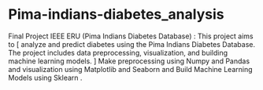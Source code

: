 # Pima-indians-diabetes_analysis
Final Project IEEE ERU (Pima Indians Diabetes Database) :
 This project aims to [ analyze and predict diabetes using the Pima Indians Diabetes Database. The project includes data preprocessing, visualization, and building machine learning models. ]
 Make preprocessing using Numpy and Pandas and visualization using Matplotlib and Seaborn and Build Machine Learning Models using Sklearn 
.
